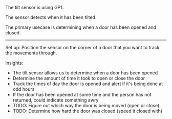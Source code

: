 The tilt sensor is using GP1.

The sensor detects when it has been tilted.

The primary usecase is determining when a door has been opened and closed.

---

Set up: Position the sensor on the corner of a door that you want to track the movements through.

Insights:

- The tilt sensor allows us to determine when a door has been opened
- Determine the amount of time it took to open or close the door
- Track the times of day the door is opened and alert if it's being done at odd hours
- If the door has been opened at some time and the person has not returned, could indicate something awry
- TODO: Figure out which way the door is being moved (open or close)
- TODO: Determine how hard the door was closed (speed it closed with)
